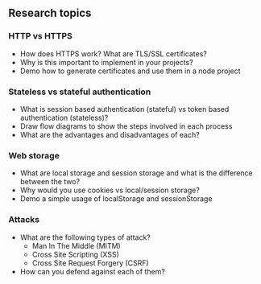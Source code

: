 ## Research topics

### HTTP vs HTTPS
+ How does HTTPS work? What are TLS/SSL certificates?
+ Why is this important to implement in your projects?
+ Demo how to generate certificates and use them in a node project  

### Stateless vs stateful authentication
+ What is session based authentication (stateful) vs token based authentication (stateless)?
+ Draw flow diagrams to show the steps involved in each process
+ What are the advantages and disadvantages of each?

### Web storage
+ What are local storage and session storage and what is the difference between the two?
+ Why would you use cookies vs local/session storage?
+ Demo a simple usage of localStorage and sessionStorage

### Attacks
+ What are the following types of attack?
  + Man In The Middle (MITM)
  + Cross Site Scripting (XSS)
  + Cross Site Request Forgery (CSRF)
+ How can you defend against each of them?

